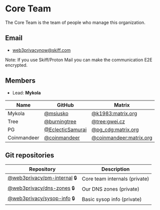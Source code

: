 # Core Team

The Core Team is the team of people who manage this organization.

## Email

* web3privacynow@skiff.com

Note: If you use Skiff/Proton Mail you can make the communication E2E encrypted.

## Members

* Lead: **Mykola**

| Name | GitHub | Matrix |
| --- | --- | --- |
| Mykola | [@msiusko](https://github.com/msiusko) | [@k1983:matrix.org](https://matrix.to/#/@k1983:matrix.org/) |
| Tree | [@burningtree](https://github.com/burningtree) | [@tree:gwei.cz](https://matrix.to/#/@tree:gwei.cz) |
| PG | [@EclecticSamurai](https://github.com/EclecticSamurai) | [@pg_cdg:matrix.org](https://matrix.to/#/@pg_cdg:matrix.org) |
| Coinmandeer | [@coinmandeer](https://github.com/coinmandeer) | [@coinmandeer:matrix.org](https://matrix.to/#/@coinmandeer:matrix.org) | 

## Git repositories

| Repository | Description |
| --- | --- |
| [@web3privacy/pm-internal](https://github.com/web3privacy/pm-internal) 🔒 | Core team internals (private) | 
| [@web3privacy/dns-zones](https://github.com/web3privacy/dns-zones) 🔒 | Our DNS zones (private) | 
| [@web3privacy/sysop-info](https://github.com/web3privacy/sysop-info) 🔒 | Basic sysop info (private) | 